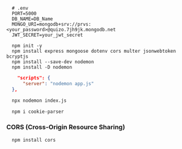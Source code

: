 ```shell
  # .env
  PORT=5000
  DB_NAME=DB_Name
  MONGO_URI=mongodb+srv://prvs:<your_password>@quizo.7jh9jk.mongodb.net
  JWT_SECRET=your_jwt_secret
```

```shell
  npm init -y 
  npm install express mongoose dotenv cors multer jsonwebtoken bcryptjs
  npm install --save-dev nodemon
  npm install -D nodemon
```


```json
    "scripts": {
      "server": "nodemon app.js"
  },
```

```sh
  npx nodemon index.js
```

```sh
  npm i cookie-parser
 ```
### CORS (Cross-Origin Resource Sharing)

```shell
  npm install cors
```